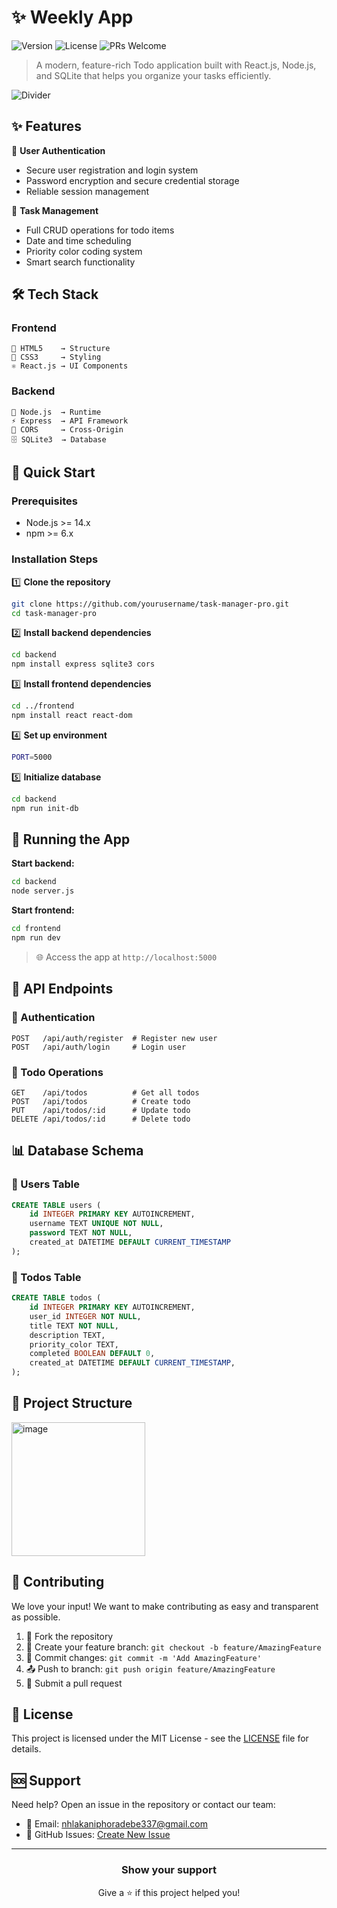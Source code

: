 # ✨ **Weekly App**

![Version](https://img.shields.io/badge/version-1.0.0-blue.svg)
![License](https://img.shields.io/badge/license-MIT-green.svg)
![PRs Welcome](https://img.shields.io/badge/PRs-welcome-brightgreen.svg)

> A modern, feature-rich Todo application built with React.js, Node.js, and SQLite that helps you organize your tasks efficiently.

![Divider](https://user-images.githubusercontent.com/41123719/116673043-30853800-a9a7-11eb-9395-a49c1fa8fdec.png)

## ✨ Features

🔐 **User Authentication**
- Secure user registration and login system
- Password encryption and secure credential storage
- Reliable session management

📝 **Task Management**
- Full CRUD operations for todo items
- Date and time scheduling
- Priority color coding system
- Smart search functionality

## 🛠️ Tech Stack

### Frontend
```
📱 HTML5    → Structure
🎨 CSS3     → Styling
⚛️ React.js → UI Components
```

### Backend
```
🚀 Node.js  → Runtime
⚡ Express  → API Framework
🔄 CORS     → Cross-Origin
🗄️ SQLite3  → Database
```

## 🚀 Quick Start

### Prerequisites

- Node.js >= 14.x
- npm >= 6.x

### Installation Steps

1️⃣ **Clone the repository**
```bash
git clone https://github.com/yourusername/task-manager-pro.git
cd task-manager-pro
```

2️⃣ **Install backend dependencies**
```bash
cd backend
npm install express sqlite3 cors
```

3️⃣ **Install frontend dependencies**
```bash
cd ../frontend
npm install react react-dom
```

4️⃣ **Set up environment**
```bash
PORT=5000
```

5️⃣ **Initialize database**
```bash
cd backend
npm run init-db
```

## 🎯 Running the App

**Start backend:**
```bash
cd backend
node server.js
```

**Start frontend:**
```bash
cd frontend
npm run dev
```

> 🌐 Access the app at `http://localhost:5000`

## 📡 API Endpoints

### 🔑 Authentication
```http
POST   /api/auth/register  # Register new user
POST   /api/auth/login     # Login user
```

### 📝 Todo Operations
```http
GET    /api/todos          # Get all todos
POST   /api/todos          # Create todo
PUT    /api/todos/:id      # Update todo
DELETE /api/todos/:id      # Delete todo
```

## 📊 Database Schema

### 👤 Users Table
```sql
CREATE TABLE users (
    id INTEGER PRIMARY KEY AUTOINCREMENT,
    username TEXT UNIQUE NOT NULL,
    password TEXT NOT NULL,
    created_at DATETIME DEFAULT CURRENT_TIMESTAMP
);
```

### 📝 Todos Table
```sql
CREATE TABLE todos (
    id INTEGER PRIMARY KEY AUTOINCREMENT,
    user_id INTEGER NOT NULL,
    title TEXT NOT NULL,
    description TEXT,
    priority_color TEXT,
    completed BOOLEAN DEFAULT 0,
    created_at DATETIME DEFAULT CURRENT_TIMESTAMP,
);
```

## 📁 Project Structure
<img width="214" alt="image" src="https://github.com/user-attachments/assets/2d8ad27f-e26c-4a7d-80a7-90dbec9387a9" />



## 🤝 Contributing

We love your input! We want to make contributing as easy and transparent as possible.

1. 🍴 Fork the repository
2. 🌿 Create your feature branch: `git checkout -b feature/AmazingFeature`
3. 💾 Commit changes: `git commit -m 'Add AmazingFeature'`
4. 📤 Push to branch: `git push origin feature/AmazingFeature`
5. 🔄 Submit a pull request

## 📜 License

This project is licensed under the MIT License - see the [LICENSE](LICENSE) file for details.

## 🆘 Support

Need help? Open an issue in the repository or contact our team:

- 📧 Email: nhlakaniphoradebe337@gmail.com
- 💬 GitHub Issues: [Create New Issue](https://github.com/yourusername/task-manager-pro/issues)

---

<div align="center">
  
### Show your support

Give a ⭐️ if this project helped you!

</div>
